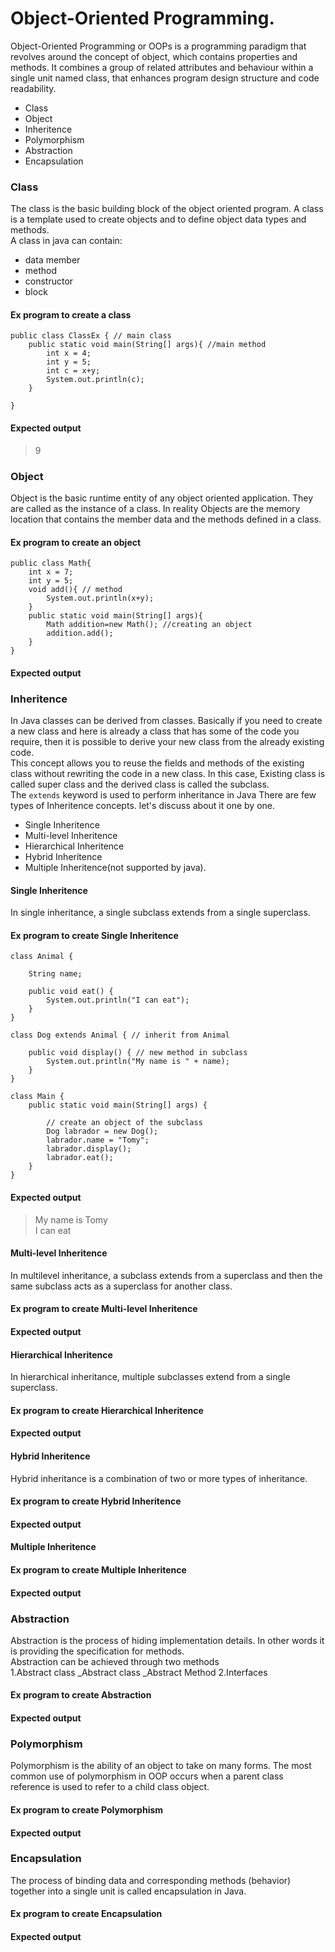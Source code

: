 # Object-Oriented Programming.
Object-Oriented Programming or OOPs is a programming paradigm that revolves around the concept of object, which contains properties and methods. It combines a group of related attributes and behaviour within a single unit named class, that enhances program design structure and code readability. 
* Class
* Object
* Inheritence
* Polymorphism
* Abstraction
* Encapsulation

### Class
The class is the basic building block of the object oriented program. A class is a template used to create objects and to define object data types and methods.         
A class in java can contain:      
* data member
* method
* constructor
* block
#### Ex program to create a class
```
public class ClassEx { // main class
    public static void main(String[] args){ //main method
        int x = 4;
        int y = 5;
        int c = x+y;
        System.out.println(c);
    }
    
}
```
#### Expected output

>9    
### Object
Object is the basic runtime entity of any object oriented application. They are called as the instance of a class. In reality Objects are the memory location that contains the member data and the methods defined in a class.
#### Ex program to create an object
```
public class Math{
    int x = 7;
    int y = 5;
    void add(){ // method
        System.out.println(x+y);
    }
    public static void main(String[] args){
        Math addition=new Math(); //creating an object
        addition.add();
    }
}  
```
#### Expected output
### Inheritence
In Java classes can be derived from classes. Basically if you need to create a new class and here is already a class that has some of the code you require, then it is possible to derive your new class from the already existing code.            
This concept allows you to reuse the fields and methods of the existing class without rewriting the code in a new class. In this case, Existing class is called super class and the derived class is called the subclass.       
The `extends` keyword is used to perform inheritance in Java
There are few types of Inheritence concepts. let's discuss about it one by one. 
* Single Inheritence
* Multi-level Inheritence
* Hierarchical Inheritence
* Hybrid Inheritence
* Multiple Inheritence(not supported by java).
#### Single Inheritence
In single inheritance, a single subclass extends from a single superclass.
#### Ex program to create Single Inheritence
```
class Animal {

    String name;

    public void eat() {
        System.out.println("I can eat");
    }
}

class Dog extends Animal { // inherit from Animal

    public void display() { // new method in subclass
        System.out.println("My name is " + name);
    }
}

class Main {
    public static void main(String[] args) {

        // create an object of the subclass
        Dog labrador = new Dog();
        labrador.name = "Tomy";
        labrador.display();
        labrador.eat();
    }
}
```
#### Expected output
>My name is Tomy        
>I can eat
#### Multi-level Inheritence
In multilevel inheritance, a subclass extends from a superclass and then the same subclass acts as a superclass for another class.
#### Ex program to create Multi-level Inheritence
#### Expected output
#### Hierarchical Inheritence
In hierarchical inheritance, multiple subclasses extend from a single superclass.
#### Ex program to create Hierarchical Inheritence
#### Expected output
#### Hybrid Inheritence
Hybrid inheritance is a combination of two or more types of inheritance.
#### Ex program to create Hybrid Inheritence
#### Expected output
#### Multiple Inheritence
#### Ex program to create Multiple Inheritence
#### Expected output
### Abstraction
Abstraction is the process of hiding implementation details. In other words it is providing the specification for methods.          
Abstraction can be achieved through two methods     
1.Abstract class 
_Abstract class
_Abstract Method
2.Interfaces
#### Ex program to create Abstraction
#### Expected output
### Polymorphism
Polymorphism is the ability of an object to take on many forms. The most common use of polymorphism in OOP occurs when a parent class reference is used to refer to a child class object.
#### Ex program to create Polymorphism
#### Expected output
### Encapsulation
The process of binding data and corresponding methods (behavior) together into a single unit is called encapsulation in Java.
#### Ex program to create Encapsulation
#### Expected output
